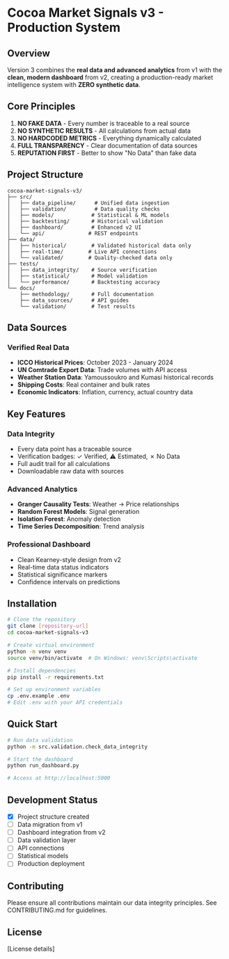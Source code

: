 # Cocoa Market Signals v3 - Production System

## Overview

Version 3 combines the **real data and advanced analytics** from v1 with the **clean, modern dashboard** from v2, creating a production-ready market intelligence system with **ZERO synthetic data**.

## Core Principles

1. **NO FAKE DATA** - Every number is traceable to a real source
2. **NO SYNTHETIC RESULTS** - All calculations from actual data
3. **NO HARDCODED METRICS** - Everything dynamically calculated
4. **FULL TRANSPARENCY** - Clear documentation of data sources
5. **REPUTATION FIRST** - Better to show "No Data" than fake data

## Project Structure

```
cocoa-market-signals-v3/
├── src/
│   ├── data_pipeline/      # Unified data ingestion
│   ├── validation/         # Data quality checks
│   ├── models/            # Statistical & ML models
│   ├── backtesting/       # Historical validation
│   ├── dashboard/         # Enhanced v2 UI
│   └── api/              # REST endpoints
├── data/
│   ├── historical/        # Validated historical data only
│   ├── real-time/        # Live API connections
│   └── validated/        # Quality-checked data only
├── tests/
│   ├── data_integrity/    # Source verification
│   ├── statistical/       # Model validation
│   └── performance/       # Backtesting accuracy
└── docs/
    ├── methodology/       # Full documentation
    ├── data_sources/      # API guides
    └── validation/        # Test results
```

## Data Sources

### Verified Real Data
- **ICCO Historical Prices**: October 2023 - January 2024
- **UN Comtrade Export Data**: Trade volumes with API access
- **Weather Station Data**: Yamoussoukro and Kumasi historical records
- **Shipping Costs**: Real container and bulk rates
- **Economic Indicators**: Inflation, currency, actual country data

## Key Features

### Data Integrity
- Every data point has a traceable source
- Verification badges: ✓ Verified, ⚠️ Estimated, ✗ No Data
- Full audit trail for all calculations
- Downloadable raw data with sources

### Advanced Analytics
- **Granger Causality Tests**: Weather → Price relationships
- **Random Forest Models**: Signal generation
- **Isolation Forest**: Anomaly detection
- **Time Series Decomposition**: Trend analysis

### Professional Dashboard
- Clean Kearney-style design from v2
- Real-time data status indicators
- Statistical significance markers
- Confidence intervals on predictions

## Installation

```bash
# Clone the repository
git clone [repository-url]
cd cocoa-market-signals-v3

# Create virtual environment
python -m venv venv
source venv/bin/activate  # On Windows: venv\Scripts\activate

# Install dependencies
pip install -r requirements.txt

# Set up environment variables
cp .env.example .env
# Edit .env with your API credentials
```

## Quick Start

```bash
# Run data validation
python -m src.validation.check_data_integrity

# Start the dashboard
python run_dashboard.py

# Access at http://localhost:5000
```

## Development Status

- [x] Project structure created
- [ ] Data migration from v1
- [ ] Dashboard integration from v2
- [ ] Data validation layer
- [ ] API connections
- [ ] Statistical models
- [ ] Production deployment

## Contributing

Please ensure all contributions maintain our data integrity principles. See CONTRIBUTING.md for guidelines.

## License

[License details]